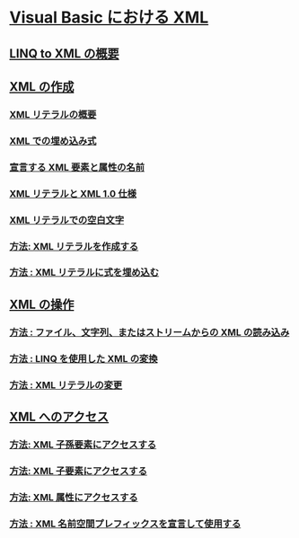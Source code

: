 # [Visual Basic における XML](index.md)
## [LINQ to XML の概要](overview-of-linq-to-xml.md)
## [XML の作成](creating-xml.md)
### [XML リテラルの概要](xml-literals-overview.md)
### [XML での埋め込み式](embedded-expressions-in-xml.md)
### [宣言する XML 要素と属性の名前](names-of-declared-xml-elements-and-attributes.md)
### [XML リテラルと XML 1.0 仕様](xml-literals-and-the-xml-1-0-specification.md)
### [XML リテラルでの空白文字](white-space-in-xml-literals.md)
### [方法: XML リテラルを作成する](how-to-create-xml-literals.md)
### [方法 : XML リテラルに式を埋め込む](how-to-embed-expressions-in-xml-literals.md)
## [XML の操作](manipulating-xml.md)
### [方法 : ファイル、文字列、またはストリームからの XML の読み込み](how-to-load-xml-from-a-file-string-or-stream.md)
### [方法 : LINQ を使用した XML の変換](how-to-transform-xml-by-using-linq.md)
### [方法 : XML リテラルの変更](how-to-modify-xml-literals.md)
## [XML へのアクセス](accessing-xml.md)
### [方法: XML 子孫要素にアクセスする](how-to-access-xml-descendant-elements.md)
### [方法: XML 子要素にアクセスする](how-to-access-xml-child-elements.md)
### [方法: XML 属性にアクセスする](how-to-access-xml-attributes.md)
### [方法 : XML 名前空間プレフィックスを宣言して使用する](how-to-declare-and-use-xml-namespace-prefixes.md)
